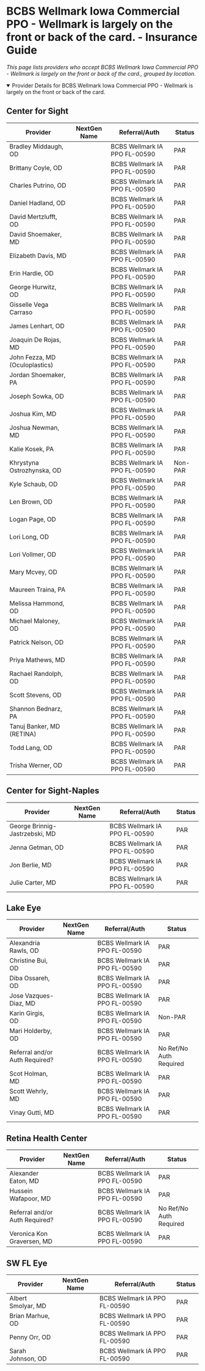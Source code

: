 # BCBS Wellmark Iowa Commercial PPO - Wellmark is largely on the front or back of the card. - Insurance Guide

*This page lists providers who accept BCBS Wellmark Iowa Commercial PPO - Wellmark is largely on the front or back of the card., grouped by location.*

<details open><summary>Provider Details for BCBS Wellmark Iowa Commercial PPO - Wellmark is largely on the front or back of the card.</summary>

## Center for Sight

| Provider | NextGen Name | Referral/Auth | Status |
|----------|-------------|--------------|--------|
| Bradley Middaugh, OD |  | BCBS Wellmark IA PPO FL-00590 | PAR |
| Brittany Coyle, OD |  | BCBS Wellmark IA PPO FL-00590 | PAR |
| Charles Putrino, OD |  | BCBS Wellmark IA PPO FL-00590 | PAR |
| Daniel Hadland, OD |  | BCBS Wellmark IA PPO FL-00590 | PAR |
| David Mertzlufft, OD |  | BCBS Wellmark IA PPO FL-00590 | PAR |
| David Shoemaker, MD |  | BCBS Wellmark IA PPO FL-00590 | PAR |
| Elizabeth Davis, MD |  | BCBS Wellmark IA PPO FL-00590 | PAR |
| Erin Hardie, OD |  | BCBS Wellmark IA PPO FL-00590 | PAR |
| George Hurwitz, OD |  | BCBS Wellmark IA PPO FL-00590 | PAR |
| Gisselle Vega Carraso |  | BCBS Wellmark IA PPO FL-00590 | PAR |
| James Lenhart, OD |  | BCBS Wellmark IA PPO FL-00590 | PAR |
| Joaquin De Rojas, MD |  | BCBS Wellmark IA PPO FL-00590 | PAR |
| John Fezza, MD (Oculoplastics) |  | BCBS Wellmark IA PPO FL-00590 | PAR |
| Jordan Shoemaker, PA |  | BCBS Wellmark IA PPO FL-00590 | PAR |
| Joseph Sowka, OD |  | BCBS Wellmark IA PPO FL-00590 | PAR |
| Joshua Kim, MD |  | BCBS Wellmark IA PPO FL-00590 | PAR |
| Joshua Newman, MD |  | BCBS Wellmark IA PPO FL-00590 | PAR |
| Kalie Kosek, PA |  | BCBS Wellmark IA PPO FL-00590 | PAR |
| Khrystyna Ostrozhynska, OD |  | BCBS Wellmark IA PPO FL-00590 | Non-PAR |
| Kyle Schaub, OD |  | BCBS Wellmark IA PPO FL-00590 | PAR |
| Len Brown, OD |  | BCBS Wellmark IA PPO FL-00590 | PAR |
| Logan Page, OD |  | BCBS Wellmark IA PPO FL-00590 | PAR |
| Lori Long, OD |  | BCBS Wellmark IA PPO FL-00590 | PAR |
| Lori Vollmer, OD |  | BCBS Wellmark IA PPO FL-00590 | PAR |
| Mary Mcvey, OD |  | BCBS Wellmark IA PPO FL-00590 | PAR |
| Maureen Traina, PA |  | BCBS Wellmark IA PPO FL-00590 | PAR |
| Melissa Hammond, OD |  | BCBS Wellmark IA PPO FL-00590 | PAR |
| Michael Maloney, OD |  | BCBS Wellmark IA PPO FL-00590 | PAR |
| Patrick Nelson, OD |  | BCBS Wellmark IA PPO FL-00590 | PAR |
| Priya Mathews, MD |  | BCBS Wellmark IA PPO FL-00590 | PAR |
| Rachael Randolph, OD |  | BCBS Wellmark IA PPO FL-00590 | PAR |
| Scott Stevens, OD |  | BCBS Wellmark IA PPO FL-00590 | PAR |
| Shannon Bednarz, PA |  | BCBS Wellmark IA PPO FL-00590 | PAR |
| Tanuj Banker, MD (RETINA) |  | BCBS Wellmark IA PPO FL-00590 | PAR |
| Todd Lang, OD |  | BCBS Wellmark IA PPO FL-00590 | PAR |
| Trisha Werner, OD |  | BCBS Wellmark IA PPO FL-00590 | PAR |

## Center for Sight-Naples

| Provider | NextGen Name | Referral/Auth | Status |
|----------|-------------|--------------|--------|
| George Brinnig-Jastrzebski, MD |  | BCBS Wellmark IA PPO FL-00590 | PAR |
| Jenna Getman, OD |  | BCBS Wellmark IA PPO FL-00590 | PAR |
| Jon Berlie, MD |  | BCBS Wellmark IA PPO FL-00590 | PAR |
| Julie Carter, MD |  | BCBS Wellmark IA PPO FL-00590 | PAR |

## Lake Eye 

| Provider | NextGen Name | Referral/Auth | Status |
|----------|-------------|--------------|--------|
| Alexandria Rawls, OD |  | BCBS Wellmark IA PPO FL-00590 | PAR |
| Christine Bui, OD |  | BCBS Wellmark IA PPO FL-00590 | PAR |
| Diba Ossareh, OD |  | BCBS Wellmark IA PPO FL-00590 | PAR |
| Jose Vazques-Diaz, MD |  | BCBS Wellmark IA PPO FL-00590 | PAR |
| Karin Girgis, OD |  | BCBS Wellmark IA PPO FL-00590 | Non-PAR |
| Mari Holderby, OD |  | BCBS Wellmark IA PPO FL-00590 | PAR |
| Referral and/or Auth Required? |  | BCBS Wellmark IA PPO FL-00590 | No Ref/No Auth Required |
| Scot Holman, MD |  | BCBS Wellmark IA PPO FL-00590 | PAR |
| Scott Wehrly, MD |  | BCBS Wellmark IA PPO FL-00590 | PAR |
| Vinay Gutti, MD |  | BCBS Wellmark IA PPO FL-00590 | PAR |

## Retina Health Center

| Provider | NextGen Name | Referral/Auth | Status |
|----------|-------------|--------------|--------|
| Alexander Eaton, MD |  | BCBS Wellmark IA PPO FL-00590 | PAR |
| Hussein Wafapoor, MD |  | BCBS Wellmark IA PPO FL-00590 | PAR |
| Referral and/or Auth Required? |  | BCBS Wellmark IA PPO FL-00590 | No Ref/No Auth Required |
| Veronica Kon Graversen, MD |  | BCBS Wellmark IA PPO FL-00590 | PAR |

## SW FL Eye

| Provider | NextGen Name | Referral/Auth | Status |
|----------|-------------|--------------|--------|
| Albert Smolyar, MD |  | BCBS Wellmark IA PPO FL-00590 | PAR |
| Brian Marhue, OD |  | BCBS Wellmark IA PPO FL-00590 | PAR |
| Penny Orr, OD |  | BCBS Wellmark IA PPO FL-00590 | PAR |
| Sarah Johnson, OD |  | BCBS Wellmark IA PPO FL-00590 | PAR |

</details>

